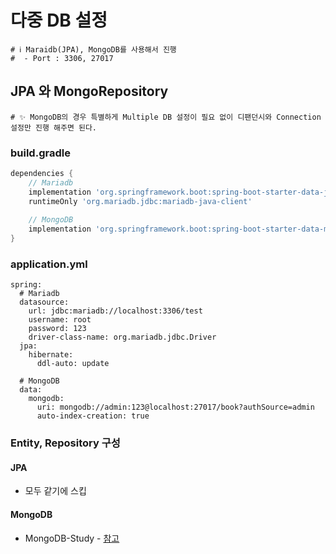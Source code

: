 # 다중 DB 설정

```properties
# ℹ️ Maraidb(JPA), MongoDB를 사용해서 진행
#  - Port : 3306, 27017
```

## JPA 와 MongoRepository

```properties
# ✨ MongoDB의 경우 특별하게 Multiple DB 설정이 필요 없이 디팬던시와 Connection 설정만 진행 해주면 된다.
```

### build.gradle

```groovy
dependencies {
    // Mariadb
	implementation 'org.springframework.boot:spring-boot-starter-data-jpa'
    runtimeOnly 'org.mariadb.jdbc:mariadb-java-client'
    
    // MongoDB
    implementation 'org.springframework.boot:spring-boot-starter-data-mongodb'
}
```

### application.yml

```properties
spring:
  # Mariadb
  datasource:
    url: jdbc:mariadb://localhost:3306/test
    username: root
    password: 123
    driver-class-name: org.mariadb.jdbc.Driver
  jpa:
    hibernate:
      ddl-auto: update

  # MongoDB
  data:
    mongodb:
      uri: mongodb://admin:123@localhost:27017/book?authSource=admin
      auto-index-creation: true
```

### Entity, Repository 구성

#### JPA
- 모두 같기에 스킵

#### MongoDB
- MongoDB-Study - [참고](https://github.com/edel1212/mongoDB-Study]) 